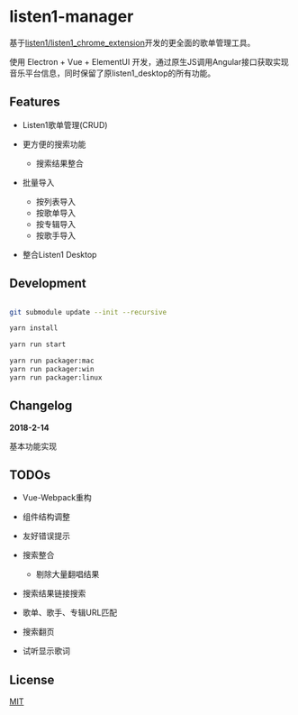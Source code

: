 # listen1-manager


基于[listen1/listen1_chrome_extension](https://github.com/listen1/listen1_chrome_extension)开发的更全面的歌单管理工具。


使用 Electron + Vue + ElementUI 开发，通过原生JS调用Angular接口获取实现音乐平台信息，同时保留了原listen1_desktop的所有功能。


## Features

- Listen1歌单管理(CRUD)
- 更方便的搜索功能
    - 搜索结果整合  
    
- 批量导入
    - 按列表导入
    - 按歌单导入
    - 按专辑导入
    - 按歌手导入
    
- 整合Listen1 Desktop

## Development

```bash

git submodule update --init --recursive

yarn install

yarn run start

yarn run packager:mac
yarn run packager:win
yarn run packager:linux

```

## Changelog


**2018-2-14**

基本功能实现



## TODOs

- Vue-Webpack重构
- 组件结构调整
- 友好错误提示

- 搜索整合
    - 剔除大量翻唱结果
- 搜索结果链接搜索
- 歌单、歌手、专辑URL匹配
- 搜索翻页
- 试听显示歌词



## License

[MIT](LICENSE)




